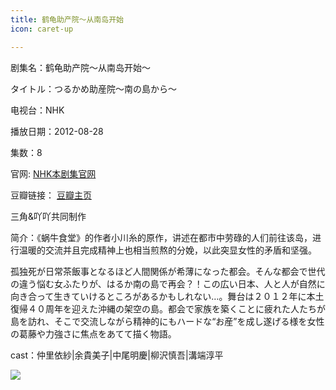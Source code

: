 ```yaml
---
title: 鹤龟助产院～从南岛开始
icon: caret-up

---
```


剧集名：鹤龟助产院～从南岛开始～


タイトル：つるかめ助産院～南の島から～

电视台：NHK

播放日期：2012-08-28

集数：8

官网: [NHK本剧集官网](https://www2.nhk.or.jp/archives/movies/?id=D0009050031_00000)

豆瓣链接： [豆瓣主页](https://movie.douban.com/subject/10594941/)

三角&吖吖共同制作

简介：《蜗牛食堂》的作者小川糸的原作，讲述在都市中劳碌的人们前往该岛，进行温暖的交流并且完成精神上也相当煎熬的分娩，以此突显女性的矛盾和坚强。

孤独死が日常茶飯事となるほど人間関係が希薄になった都会。そんな都会で世代の違う悩む女ふたりが、はるか南の島で再会？！この広い日本、人と人が自然に向き合って生きていけるところがあるかもしれない…。舞台は２０１２年に本土復帰４０周年を迎えた沖縄の架空の島。都会で家族を築くことに疲れた人たちが島を訪れ、そこで交流しながら精神的にもハードな“お産”を成し遂げる様を女性の葛藤や力強さに焦点をあてて描く物語。

cast：仲里依紗|余貴美子|中尾明慶|柳沢慎吾|溝端淳平

![](https://listpic.tsgsanjiao.com/2012/2012hgzcy.jpg)